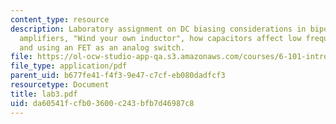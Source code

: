 ```yaml
---
content_type: resource
description: Laboratory assignment on DC biasing considerations in bipolar and FET
  amplifiers, "Wind your own inductor", how capacitors affect low frequency response,
  and using an FET as an analog switch.
file: https://ol-ocw-studio-app-qa.s3.amazonaws.com/courses/6-101-introductory-analog-electronics-laboratory-spring-2007/da60541fcfb03600c243bfb7d46987c8_lab3.pdf
file_type: application/pdf
parent_uid: b677fe41-f4f3-9e47-c7cf-eb080dadfcf3
resourcetype: Document
title: lab3.pdf
uid: da60541f-cfb0-3600-c243-bfb7d46987c8
---
```

